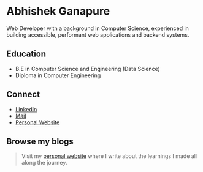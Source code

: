 # Abhishek Ganapure

Web Developer with a background in Computer Science, experienced in building accessible, performant web applications and backend systems.

## Education

- B.E in Computer Science and Engineering (Data Science)
- Diploma in Computer Engineering

## Connect

- [LinkedIn](https://www.linkedin.com/in/abhishek-ganapure/)
- [Mail](mailto:abhishekganapure22@gmail.com)
- [Personal Website](https://abhishekganapure.vercel.app)

## Browse my blogs

> Visit my [personal website](https://abhishekganapure.vercel.app) where I write about the learnings I made all along the journey.
